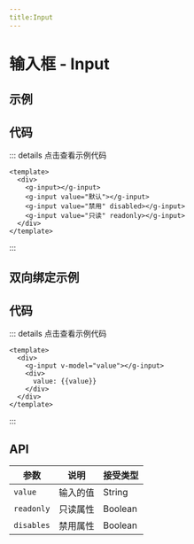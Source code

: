 ```yaml
---
title:Input
---
```

# 输入框 - Input

## 示例

<ClientOnly>
  <input-demos></input-demos>
</ClientOnly>

## 代码

::: details 点击查看示例代码
```vue
<template>
  <div>
    <g-input></g-input>
    <g-input value="默认"></g-input>
    <g-input value="禁用" disabled></g-input>
    <g-input value="只读" readonly></g-input>
  </div>
</template>
```
:::

## 双向绑定示例

<ClientOnly>
<input-demo2></input-demo2>
</ClientOnly>

## 代码

::: details 点击查看示例代码
```vue
<template>
  <div>
    <g-input v-model="value"></g-input>
    <div>
      value: {{value}}
    </div>
  </div>
</template>
```
:::



## API

| 参数                          | 说明                                                           | 接受类型           |
| ----------------------------- | -------------------------------------------------------------- | ------------------ |
| `value`                      | 输入的值                                             | String             | number |
| `readonly`                      | 只读属性              | Boolean             |
| `disables`                    | 禁用属性      |Boolean

